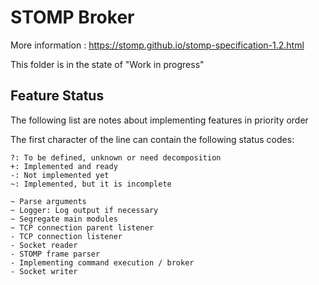 STOMP Broker
============

More information : https://stomp.github.io/stomp-specification-1.2.html

This folder is in the state of "Work in progress"

Feature Status
--------------

The following list are notes about implementing features in priority order

The first character of the line can contain the following status codes:

```
?: To be defined, unknown or need decomposition
+: Implemented and ready
-: Not implemented yet
~: Implemented, but it is incomplete
```


```
~ Parse arguments
~ Logger: Log output if necessary
~ Segregate main modules
~ TCP connection parent listener
- TCP connection listener
- Socket reader
- STOMP frame parser
- Implementing command execution / broker
- Socket writer
```